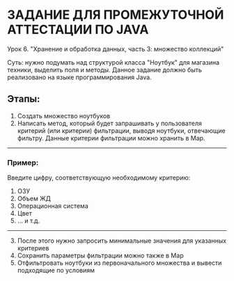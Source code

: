 # ЗАДАНИЕ ДЛЯ ПРОМЕЖУТОЧНОЙ АТТЕСТАЦИИ ПО JAVA #
Урок 6. "Хранение и обработка данных, часть 3: множество коллекций"

Суть: нужно подумать над структурой класса "Ноутбук" для магазина техники, выделить поля и методы. Данное задание должно быть реализовано на языке программирования Java.

## Этапы: ##
1. Создать  множество ноутбуков
2. Написать метод, который будет запрашивать у пользователя критерий (или критерии) фильтрации, выводя ноутбуки, отвечающие фильтру. Данные критерии фильтрации можно хранить в Map.
----------

### Пример: ###
Введите цифру, соответствующую необходимому критерию:
1. ОЗУ
2. Объем ЖД
3. Операционная система
4. Цвет
5. ... и т.д.
----------

3. После этого нужно запросить минимальные значения для указанных критериев
4. Сохранить параметры фильтрации можно также в Map
5. Отфильтровать ноутбуки из первоначального множества и вывести подходящие по условиям